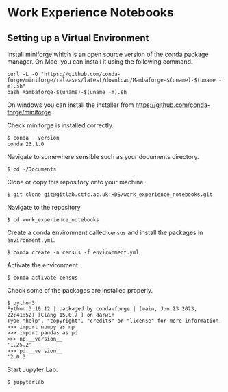# Work Experience Notebooks

## Setting up a Virtual Environment

Install miniforge which is an open source version of the conda package manager. On Mac, you can install it using the following command.

```
curl -L -O "https://github.com/conda-forge/miniforge/releases/latest/download/Mambaforge-$(uname)-$(uname -m).sh"
bash Mambaforge-$(uname)-$(uname -m).sh
```

On windows you can install the installer from https://github.com/conda-forge/miniforge.

Check miniforge is installed correctly.

```
$ conda --version
conda 23.1.0
```

Navigate to somewhere sensible such as your documents directory.

```
$ cd ~/Documents
```

Clone or copy this repository onto your machine.

```
$ git clone git@gitlab.stfc.ac.uk:HDS/work_experience_notebooks.git
```

Navigate to the repository.

```
$ cd work_experience_notebooks
```

Create a conda environment called `census` and install the packages in `environment.yml`.

```
$ conda create -n census -f environment.yml
```

Activate the environment.

```
$ conda activate census
```

Check some of the packages are installed properly.

```
$ python3
Python 3.10.12 | packaged by conda-forge | (main, Jun 23 2023, 22:41:52) [Clang 15.0.7 ] on darwin
Type "help", "copyright", "credits" or "license" for more information.
>>> import numpy as np
>>> import pandas as pd
>>> np.__version__
'1.25.2'
>>> pd.__version__
'2.0.3'
```

Start Jupyter Lab.

```
$ jupyterlab
```


